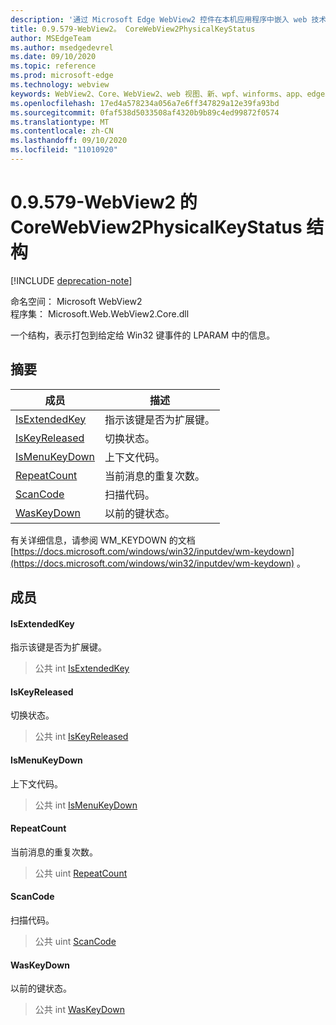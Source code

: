```yaml
---
description: '通过 Microsoft Edge WebView2 控件在本机应用程序中嵌入 web 技术 (HTML、CSS 和 JavaScript) '
title: 0.9.579-WebView2。 CoreWebView2PhysicalKeyStatus
author: MSEdgeTeam
ms.author: msedgedevrel
ms.date: 09/10/2020
ms.topic: reference
ms.prod: microsoft-edge
ms.technology: webview
keywords: WebView2、Core、WebView2、web 视图、新、wpf、winforms、app、edge、CoreWebView2、CoreWebView2Controller、浏览器控件、边缘 html、、浏览器控件、边缘 html、WebView2
ms.openlocfilehash: 17ed4a578234a056a7e6ff347829a12e39fa93bd
ms.sourcegitcommit: 0faf538d5033508af4320b9b89c4ed99872f0574
ms.translationtype: MT
ms.contentlocale: zh-CN
ms.lasthandoff: 09/10/2020
ms.locfileid: "11010920"
---
```

# 0.9.579-WebView2 的 CoreWebView2PhysicalKeyStatus 结构 

[!INCLUDE [deprecation-note](../../includes/deprecation-note.md)]

命名空间： Microsoft WebView2 \
程序集： Microsoft.Web.WebView2.Core.dll

一个结构，表示打包到给定给 Win32 键事件的 LPARAM 中的信息。

## 摘要

 成员                        | 描述
--------------------------------|---------------------------------------------
[IsExtendedKey](#isextendedkey) | 指示该键是否为扩展键。
[IsKeyReleased](#iskeyreleased) | 切换状态。
[IsMenuKeyDown](#ismenukeydown) | 上下文代码。
[RepeatCount](#repeatcount) | 当前消息的重复次数。
[ScanCode](#scancode) | 扫描代码。
[WasKeyDown](#waskeydown) | 以前的键状态。

有关详细信息，请参阅 WM_KEYDOWN 的文档 [https://docs.microsoft.com/windows/win32/inputdev/wm-keydown](https://docs.microsoft.com/windows/win32/inputdev/wm-keydown) 。

## 成员

#### IsExtendedKey 

指示该键是否为扩展键。

> 公共 int [IsExtendedKey](#isextendedkey)

#### IsKeyReleased 

切换状态。

> 公共 int [IsKeyReleased](#iskeyreleased)

#### IsMenuKeyDown 

上下文代码。

> 公共 int [IsMenuKeyDown](#ismenukeydown)

#### RepeatCount 

当前消息的重复次数。

> 公共 uint [RepeatCount](#repeatcount)

#### ScanCode 

扫描代码。

> 公共 uint [ScanCode](#scancode)

#### WasKeyDown 

以前的键状态。

> 公共 int [WasKeyDown](#waskeydown)

